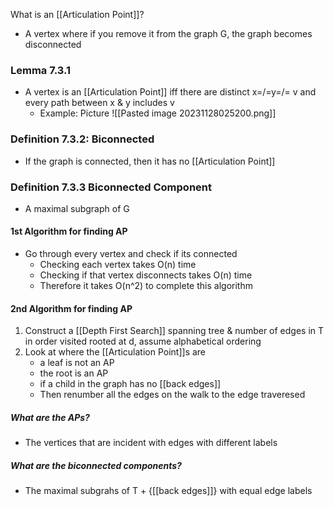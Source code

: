 What is an [[Articulation Point]]?
- A vertex where if you remove it from the graph G, the graph becomes disconnected



### Lemma 7.3.1
- A vertex is an [[Articulation Point]] iff there are distinct x=/=y=/= v and every path between x & y includes v
	- Example: Picture ![[Pasted image 20231128025200.png]]


### Definition 7.3.2: Biconnected
- If the graph is connected, then it has no [[Articulation Point]]

### Definition 7.3.3 Biconnected Component
- A maximal subgraph of G 


#### 1st Algorithm for finding AP
- Go through every vertex and check if its connected
	- Checking each vertex takes O(n) time
	- Checking if that vertex disconnects takes O(n) time
	- Therefore it takes O(n^2) to complete this algorithm

#### 2nd Algorithm for finding AP
1. Construct a [[Depth First Search]] spanning tree & number of edges in T in order visited rooted at d, assume alphabetical ordering
2. Look at where the [[Articulation Point]]s are
	- a leaf is not an AP
	- the root is an AP
	- if a child in the graph has no [[back edges]]
	- Then renumber all the edges on the walk to the edge traveresed

##### What are the APs?
- The vertices that are incident with edges with different labels

##### What are the biconnected components?
- The maximal subgrahs of T + {[[back edges]]} with equal edge labels